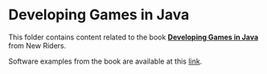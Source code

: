# Developing Games in Java

This folder contains content related to the book [**Developing Games in Java**](http://www.brackeen.com/javagamebook/) from New Riders.

Software examples from the book are available at this [link](http://www.brackeen.com/javagamebook/#download).
